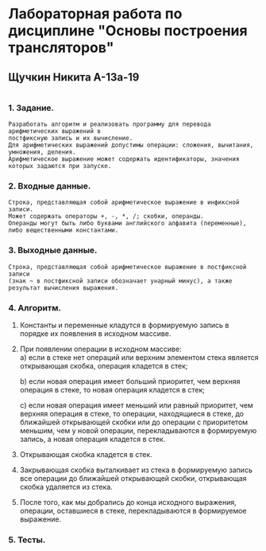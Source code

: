 # Лабораторная работа по дисциплине "Основы построения трансляторов"
## Щучкин Никита А-13а-19
#

### **1.	Задание.**  
    Разработать алгоритм и реализовать программу для перевода арифметических выражений в  
    постфиксную запись и их вычисление.   
    Для арифметических выражений допустимы операции: сложения, вычитания, умножения, деления.  
    Арифметическое выражение может содержать идентификаторы, значения которых задаются при запуске.  

### **2.	Входные данные.**  
    Строка, представляющая собой арифметическое выражение в инфиксной записи.   
    Может содержать операторы +, -, *, /; скобки, операнды.  
    Операнды могут быть либо буквами английского алфавита (переменные), либо вещественными константами.

### **3.	Выходные данные.**  
    Строка, представляющая собой арифметическое выражение в постфиксной записи  
    (знак ~ в постфиксной записи обозначает унарный минус), а также результат вычисления выражения.

### **4.	Алгоритм.**  

1. Константы и переменные кладутся в формируемую запись в порядке их появления в исходном массиве. 
2. При появлении операции в исходном массиве:  
	a) если в стеке нет операций или верхним элементом стека является 	
    открывающая скобка, операция кладется в стек;  	

	b) если новая операция имеет больший приоритет, чем верхняя операция в стеке, то новая операция кладется в стек;  	

	c) если новая операция имеет меньший или равный приоритет, чем верхняя операция в стеке, то операции, находящиеся в стеке, до ближайшей открывающей скобки или до операции с приоритетом меньшим, чем у новой операции, перекладываются в формируемую запись, а новая операция кладется в стек.  
3. Открывающая скобка кладется в стек. 
4. Закрывающая скобка выталкивает из стека в формируемую запись все операции до ближайшей открывающей скобки, открывающая скобка удаляется из стека. 
5. После того, как мы добрались до конца исходного выражения, операции, оставшиеся в стеке, перекладываются в формируемое выражение.


### **5.	Тесты.**
